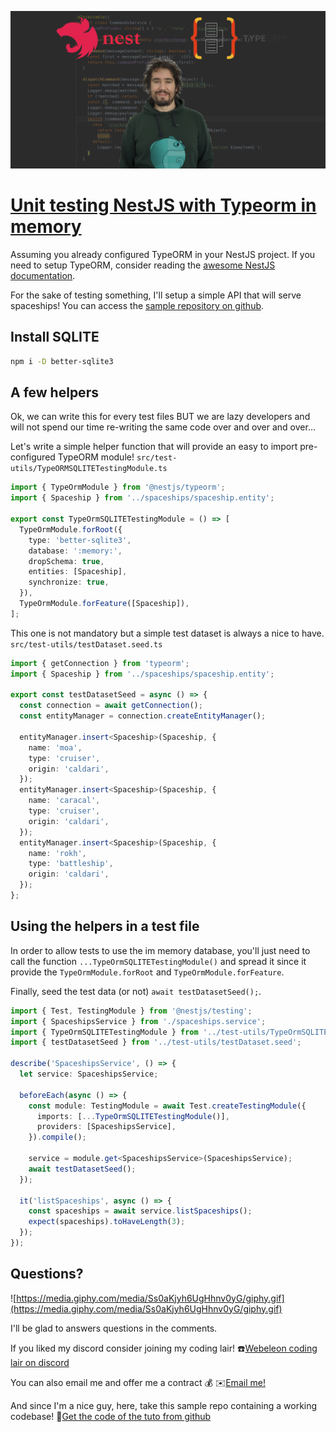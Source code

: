 ![banner](images/banner.png)

# [Unit testing NestJS with Typeorm in memory](https://dev.to/webeleon/unit-testing-nestjs-with-typeorm-in-memory-l6m)

Assuming you already configured TypeORM in your NestJS project.
If you need to setup TypeORM, consider reading the [awesome NestJS documentation](https://docs.nestjs.com/techniques/database).

For the sake of testing something, I'll setup a simple API that will serve spaceships! You can access the [sample repository on github](https://github.com/Webeleon/unit-testing-nestjs-using-typeorm-in-memory).

## Install SQLITE

```bash
npm i -D better-sqlite3
```

## A few helpers

Ok, we can write this for every test files BUT we are lazy developers and will not spend our time re-writing the same code over and over and over...

Let's write a simple helper function that will provide an easy to import pre-configured TypeORM module!
`src/test-utils/TypeORMSQLITETestingModule.ts`

```ts
import { TypeOrmModule } from '@nestjs/typeorm';
import { Spaceship } from '../spaceships/spaceship.entity';

export const TypeOrmSQLITETestingModule = () => [
  TypeOrmModule.forRoot({
    type: 'better-sqlite3',
    database: ':memory:',
    dropSchema: true,
    entities: [Spaceship],
    synchronize: true,
  }),
  TypeOrmModule.forFeature([Spaceship]),
];
```

This one is not mandatory but a simple test dataset is always a nice to have. `src/test-utils/testDataset.seed.ts`

```ts
import { getConnection } from 'typeorm';
import { Spaceship } from '../spaceships/spaceship.entity';

export const testDatasetSeed = async () => {
  const connection = await getConnection();
  const entityManager = connection.createEntityManager();

  entityManager.insert<Spaceship>(Spaceship, {
    name: 'moa',
    type: 'cruiser',
    origin: 'caldari',
  });
  entityManager.insert<Spaceship>(Spaceship, {
    name: 'caracal',
    type: 'cruiser',
    origin: 'caldari',
  });
  entityManager.insert<Spaceship>(Spaceship, {
    name: 'rokh',
    type: 'battleship',
    origin: 'caldari',
  });
};
```

## Using the helpers in a test file

In order to allow tests to use the im memory database, you'll just need to call the function `...TypeOrmSQLITETestingModule()` and spread it since it provide the `TypeOrmModule.forRoot` and `TypeOrmModule.forFeature`.

Finally, seed the test data (or not) `await testDatasetSeed();`.

```ts
import { Test, TestingModule } from '@nestjs/testing';
import { SpaceshipsService } from './spaceships.service';
import { TypeOrmSQLITETestingModule } from '../test-utils/TypeOrmSQLITETestingModule';
import { testDatasetSeed } from '../test-utils/testDataset.seed';

describe('SpaceshipsService', () => {
  let service: SpaceshipsService;

  beforeEach(async () => {
    const module: TestingModule = await Test.createTestingModule({
      imports: [...TypeOrmSQLITETestingModule()],
      providers: [SpaceshipsService],
    }).compile();

    service = module.get<SpaceshipsService>(SpaceshipsService);
    await testDatasetSeed();
  });

  it('listSpaceships', async () => {
    const spaceships = await service.listSpaceships();
    expect(spaceships).toHaveLength(3);
  });
});
```

## Questions?

![https://media.giphy.com/media/Ss0aKjyh6UgHhnv0yG/giphy.gif](https://media.giphy.com/media/Ss0aKjyh6UgHhnv0yG/giphy.gif)

I'll be glad to answers questions in the comments.

If you liked my discord consider joining my coding lair!
:phone:[Webeleon coding lair on discord](https://discord.gg/h7HzYzD82p)

You can also email me and offer me a contract :moneybag:
:envelope:[Email me!](julien@webeleon.dev)

And since I'm a nice guy, here, take this sample repo containing a working codebase!
:gift:[Get the code of the tuto from github](https://github.com/Webeleon/unit-testing-nestjs-using-typeorm-in-memory)

<script type="text/javascript" src="https://cdnjs.buymeacoffee.com/1.0.0/button.prod.min.js" data-name="bmc-button" data-slug="webeleon" data-color="#FFDD00" data-emoji="" data-font="Cookie" data-text="Buy me a coffee" data-outline-color="#000000" data-font-color="#000000" data-coffee-color="#ffffff" ></script>
